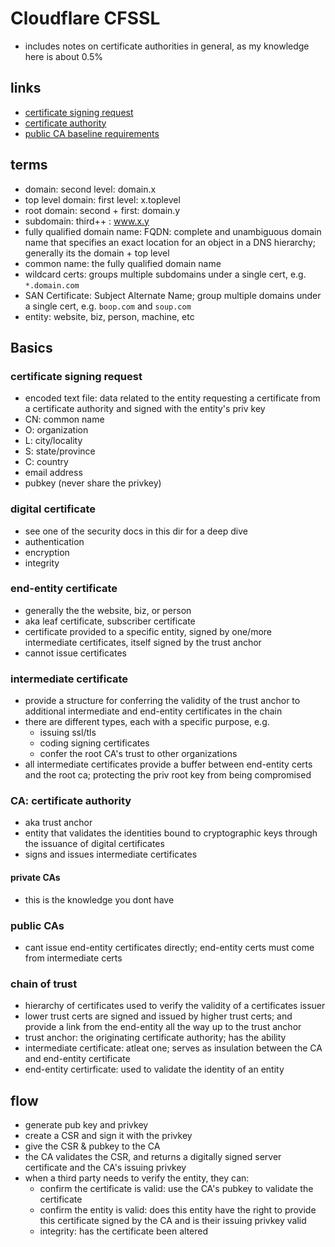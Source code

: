 # Cloudflare CFSSL

- includes notes on certificate authorities in general, as my knowledge here is about 0.5%

## links

- [certificate signing request](https://www.ssl.com/faqs/what-is-a-csr/)
- [certificate authority](https://www.ssl.com/faqs/what-is-a-certificate-authority/)
- [public CA baseline requirements](https://cabforum.org/baseline-requirements-documents/)

## terms

- domain: second level: domain.x
- top level domain: first level: x.toplevel
- root domain: second + first: domain.y
- subdomain: third++ : www.x.y
- fully qualified domain name: FQDN: complete and unambiguous domain name that specifies an exact location for an object in a DNS hierarchy; generally its the domain + top level
- common name: the fully qualified domain name
- wildcard certs: groups multiple subdomains under a single cert, e.g. `*.domain.com`
- SAN Certificate: Subject Alternate Name; group multiple domains under a single cert, e.g. `boop.com` and `soup.com`
- entity: website, biz, person, machine, etc

## Basics

### certificate signing request

- encoded text file: data related to the entity requesting a certificate from a certificate authority and signed with the entity's priv key
- CN: common name
- O: organization
- L: city/locality
- S: state/province
- C: country
- email address
- pubkey (never share the privkey)

### digital certificate

- see one of the security docs in this dir for a deep dive
- authentication
- encryption
- integrity

### end-entity certificate

- generally the the website, biz, or person
- aka leaf certificate, subscriber certificate
- certificate provided to a specific entity, signed by one/more intermediate certificates, itself signed by the trust anchor
- cannot issue certificates

### intermediate certificate

- provide a structure for conferring the validity of the trust anchor to additional intermediate and end-entity certificates in the chain
- there are different types, each with a specific purpose, e.g.
  - issuing ssl/tls
  - coding signing certificates
  - confer the root CA's trust to other organizations
- all intermediate certificates provide a buffer between end-entity certs and the root ca; protecting the priv root key from being compromised

### CA: certificate authority

- aka trust anchor
- entity that validates the identities bound to cryptographic keys through the issuance of digital certificates
- signs and issues intermediate certificates

#### private CAs

- this is the knowledge you dont have

### public CAs

- cant issue end-entity certificates directly; end-entity certs must come from intermediate certs

### chain of trust

- hierarchy of certificates used to verify the validity of a certificates issuer
- lower trust certs are signed and issued by higher trust certs; and provide a link from the end-entity all the way up to the trust anchor
- trust anchor: the originating certificate authority; has the ability
- intermediate certificate: atleat one; serves as insulation between the CA and end-entity certificate
- end-entity certirficate: used to validate the identity of an entity

## flow

- generate pub key and privkey
- create a CSR and sign it with the privkey
- give the CSR & pubkey to the CA
- the CA validates the CSR, and returns a digitally signed server certificate and the CA's issuing privkey
- when a third party needs to verify the entity, they can:
  - confirm the certificate is valid: use the CA's pubkey to validate the certificate
  - confirm the entity is valid: does this entity have the right to provide this certificate signed by the CA and is their issuing privkey valid
  - integrity: has the certificate been altered
